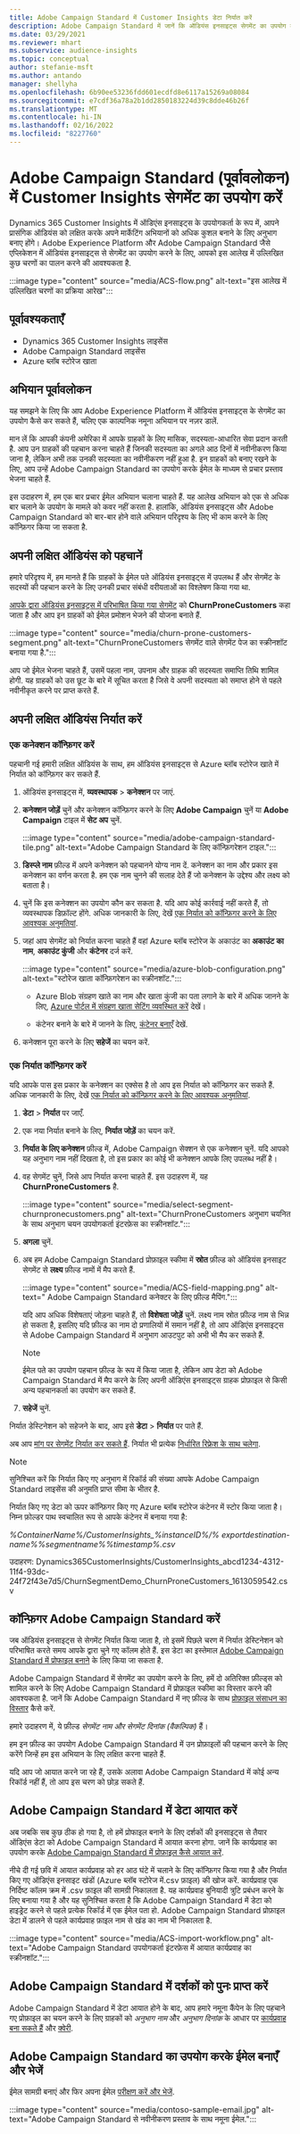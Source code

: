 ```yaml
---
title: Adobe Campaign Standard में Customer Insights डेटा निर्यात करें
description: Adobe Campaign Standard में जानें कि ऑडियंस इनसाइट्स सेगमेंट का उपयोग कैसे करें.
ms.date: 03/29/2021
ms.reviewer: mhart
ms.subservice: audience-insights
ms.topic: conceptual
author: stefanie-msft
ms.author: antando
manager: shellyha
ms.openlocfilehash: 6b90ee53236fdd601ecdfd8e6117a15269a08084
ms.sourcegitcommit: e7cdf36a78a2b1dd2850183224d39c8dde46b26f
ms.translationtype: MT
ms.contentlocale: hi-IN
ms.lasthandoff: 02/16/2022
ms.locfileid: "8227760"
---
```

# <a name="use-customer-insights-segments-in-adobe-campaign-standard-preview"></a>Adobe Campaign Standard (पूर्वावलोकन) में Customer Insights सेगमेंट का उपयोग करें

Dynamics 365 Customer Insights में ऑडिएंस इनसाइट्स के उपयोगकर्ता के रूप में, आपने प्रासंगिक ऑडियंस को लक्षित करके अपने मार्केटिंग अभियानों को अधिक कुशल बनाने के लिए अनुभाग बनाए होंगे। Adobe Experience Platform और Adobe Campaign Standard जैसे एप्लिकेशन में ऑडियंस इनसाइट्स से सेगमेंट का उपयोग करने के लिए, आपको इस आलेख में उल्लिखित कुछ चरणों का पालन करने की आवश्यकता है.

:::image type="content" source="media/ACS-flow.png" alt-text="इस आलेख में उल्लिखित चरणों का प्रक्रिया आरेख":::

## <a name="prerequisites"></a>पूर्वावश्यकताएँ

-   Dynamics 365 Customer Insights लाइसेंस
-   Adobe Campaign Standard लाइसेंस
-   Azure ब्लॉब स्टोरेज खाता

## <a name="campaign-overview"></a>अभियान पूर्वावलोकन

यह समझने के लिए कि आप Adobe Experience Platform में ऑडियंस इनसाइट्स के सेगमेंट का उपयोग कैसे कर सकते हैं, चलिए एक काल्पनिक नमूना अभियान पर नज़र डालें.

मान लें कि आपकी कंपनी अमेरिका में आपके ग्राहकों के लिए मासिक, सदस्यता-आधारित सेवा प्रदान करती है. आप उन ग्राहकों की पहचान करना चाहते हैं जिनकी सदस्यता का अगले आठ दिनों में नवीनीकरण किया जाना है, लेकिन अभी तक उनकी सदस्यता का नवीनीकरण नहीं हुआ है. इन ग्राहकों को बनाए रखने के लिए, आप उन्हें Adobe Campaign Standard का उपयोग करके ईमेल के माध्यम से प्रचार प्रस्ताव भेजना चाहते हैं.

इस उदाहरण में, हम एक बार प्रचार ईमेल अभियान चलाना चाहते हैं. यह आलेख अभियान को एक से अधिक बार चलाने के उपयोग के मामले को कवर नहीं करता है. हालांकि, ऑडियंस इनसाइट्स और Adobe Campaign Standard को बार-बार होने वाले अभियान परिदृश्य के लिए भी काम करने के लिए कॉन्फ़िगर किया जा सकता है.

## <a name="identify-your-target-audience"></a>अपनी लक्षित ऑडियंस को पहचानें

हमारे परिदृश्य में, हम मानते हैं कि ग्राहकों के ईमेल पते ऑडियंस इनसाइट्स में उपलब्ध हैं और सेगमेंट के सदस्यों की पहचान करने के लिए उनकी प्रचार संबंधी वरीयताओं का विश्लेषण किया गया था.

[आपके द्वारा ऑडियंस इनसाइट्स में परिभाषित किया गया सेगमेंट](segments.md) को **ChurnProneCustomers** कहा जाता है और आप इन ग्राहकों को ईमेल प्रमोशन भेजने की योजना बनाते हैं.

:::image type="content" source="media/churn-prone-customers-segment.png" alt-text="ChurnProneCustomers सेगमेंट वाले सेगमेंट पेज का स्क्रीनशॉट बनाया गया है.":::

आप जो ईमेल भेजना चाहते हैं, उसमें पहला नाम, उपनाम और ग्राहक की सदस्यता समाप्ति तिथि शामिल होगी. यह ग्राहकों को उस छूट के बारे में सूचित करता है जिसे वे अपनी सदस्यता को समाप्त होने से पहले नवीनीकृत करने पर प्राप्त करते हैं.

## <a name="export-your-target-audience"></a>अपनी लक्षित ऑडियंस निर्यात करें

### <a name="configure-a-connection"></a>एक कनेक्शन कॉन्फ़िगर करें

पहचानी गई हमारी लक्षित ऑडियंस के साथ, हम ऑडियंस इनसाइट्स से Azure ब्लॉब स्टोरेज खाते में निर्यात को कॉन्फ़िगर कर सकते हैं.

1. ऑडियंस इनसाइट्स में, **व्यवस्थापक** > **कनेक्शन** पर जाएं.

1. **कनेक्शन जोड़ें** चुनें और कनेक्शन कॉन्फ़िगर करने के लिए **Adobe Campaign** चुनें या **Adobe Campaign** टाइल में **सेट अप** चुनें.

   :::image type="content" source="media/adobe-campaign-standard-tile.png" alt-text="Adobe Campaign Standard के लिए कॉन्फ़िगरेशन टाइल.":::

1. **डिस्प्ले नाम** फ़ील्ड में अपने कनेक्शन को पहचानने योग्य नाम दें. कनेक्शन का नाम और प्रकार इस कनेक्शन का वर्णन करता है. हम एक नाम चुनने की सलाह देते हैं जो कनेक्शन के उद्देश्य और लक्ष्य को बताता है।

1. चुनें कि इस कनेक्शन का उपयोग कौन कर सकता है. यदि आप कोई कार्रवाई नहीं करते हैं, तो व्यवस्थापक डिफ़ॉल्ट होंगे. अधिक जानकारी के लिए, देखें [एक निर्यात को कॉन्फ़िगर करने के लिए आवश्यक अनुमतियां](export-destinations.md#set-up-a-new-export).

1. जहां आप सेगमेंट को निर्यात करना चाहते हैं वहां Azure ब्लॉब स्टोरेज के अकाउंट का **अकाउंट का नाम**, **अकाउंट कुंजी** और **कंटेनर** दर्ज करें.  
      
   :::image type="content" source="media/azure-blob-configuration.png" alt-text="स्टोरेज खाता कॉन्फ़िगरेशन का स्क्रीनशॉट."::: 

   - Azure Blob संग्रहण खाते का नाम और खाता कुंजी का पता लगाने के बारे में अधिक जानने के लिए, [Azure पोर्टल में संग्रहण खाता सेटिंग व्यवस्थित करें](/azure/storage/common/storage-account-manage) देखें।

   - कंटेनर बनाने के बारे में जानने के लिए, [कंटेनर बनाएँ](/azure/storage/blobs/storage-quickstart-blobs-portal#create-a-container) देखें.

1. कनेक्शन पूरा करने के लिए **सहेजें** का चयन करें.

### <a name="configure-an-export"></a>एक निर्यात कॉन्फ़िगर करें

यदि आपके पास इस प्रकार के कनेक्शन का एक्सेस है तो आप इस निर्यात को कॉन्फ़िगर कर सकते हैं. अधिक जानकारी के लिए, देखें [एक निर्यात को कॉन्फ़िगर करने के लिए आवश्यक अनुमतियां](export-destinations.md#set-up-a-new-export).

1. **डेटा** > **निर्यात** पर जाएँ.

1. एक नया निर्यात बनाने के लिए, **निर्यात जोड़ें** का चयन करें.

1. **निर्यात के लिए कनेक्शन** फ़ील्ड में, Adobe Campaign सेक्शन से एक कनेक्शन चुनें. यदि आपको यह अनुभाग नाम नहीं दिखता है, तो इस प्रकार का कोई भी कनेक्शन आपके लिए उपलब्ध नहीं है।

1. वह सेगमेंट चुनें, जिसे आप निर्यात करना चाहते हैं. इस उदाहरण में, यह **ChurnProneCustomers** है.

   :::image type="content" source="media/select-segment-churnpronecustomers.png" alt-text="ChurnProneCustomers अनुभाग चयनित के साथ अनुभाग चयन उपयोगकर्ता इंटरफ़ेस का स्क्रीनशॉट.":::

1. **अगला** चुनें.

1. अब हम Adobe Campaign Standard प्रोफ़ाइल स्कीमा में **स्रोत** फ़ील्ड को ऑडियंस इनसाइट सेगमेंट से **लक्ष्य** फ़ील्ड नामों में मैप करते हैं.

   :::image type="content" source="media/ACS-field-mapping.png" alt-text=" Adobe Campaign Standard कनेक्टर के लिए फ़ील्ड मैपिंग.":::

   यदि आप अधिक विशेषताएं जोड़ना चाहते हैं, तो **विशेषता जोड़ें** चुनें. लक्ष्य नाम स्रोत फ़ील्ड नाम से भिन्न हो सकता है, इसलिए यदि फ़ील्ड का नाम दो प्रणालियों में समान नहीं है, तो आप ऑडिएंस इनसाइट्स से Adobe Campaign Standard में अनुभाग आउटपुट को अभी भी मैप कर सकते हैं.

   > [!NOTE]
   > ईमेल पते का उपयोग पहचान फ़ील्ड के रूप में किया जाता है, लेकिन आप डेटा को Adobe Campaign Standard में मैप करने के लिए अपनी ऑडिएंस इनसाइट्स ग्राहक प्रोफ़ाइल से किसी अन्य पहचानकर्ता का उपयोग कर सकते हैं.

1. **सहेजें** चुनें.

निर्यात डेस्टिनेशन को सहेजने के बाद, आप इसे **डेटा** > **निर्यात** पर पाते हैं.

अब आप [मांग पर सेगमेंट निर्यात कर सकते हैं](export-destinations.md#run-exports-on-demand). निर्यात भी प्रत्येक [निर्धारित रिफ्रेश के साथ चलेगा](system.md).

> [!NOTE]
> सुनिश्चित करें कि निर्यात किए गए अनुभाग में रिकॉर्ड की संख्या आपके Adobe Campaign Standard लाइसेंस की अनुमति प्राप्त सीमा के भीतर है.

निर्यात किए गए डेटा को ऊपर कॉन्फ़िगर किए गए Azure ब्लॉब स्टोरेज कंटेनर में स्टोर किया जाता है। निम्न फ़ोल्डर पाथ स्वचालित रूप से आपके कंटेनर में बनाया गया है:

*%ContainerName%/CustomerInsights_%instanceID%/% exportdestination-name%_%segmentname%_%timestamp%.csv*

उदाहरण: Dynamics365CustomerInsights/CustomerInsights_abcd1234-4312-11f4-93dc-24f72f43e7d5/ChurnSegmentDemo_ChurnProneCustomers_1613059542.csv

## <a name="configure-adobe-campaign-standard"></a>कॉन्फ़िगर Adobe Campaign Standard करें

जब ऑडियंस इनसाइट्स से सेगमेंट निर्यात किया जाता है, तो इसमें पिछले चरण में निर्यात डेस्टिनेशन को परिभाषित करते समय आपके द्वारा चुने गए कॉलम होते हैं. इस डेटा का इस्तेमाल [Adobe Campaign Standard में प्रोफाइल बनाने](https://experienceleague.adobe.com/docs/campaign-standard/using/profiles-and-audiences/managing-profiles/about-profiles.html#managing-profiles) के लिए किया जा सकता है.

Adobe Campaign Standard में सेगमेंट का उपयोग करने के लिए, हमें दो अतिरिक्त फ़ील्ड्स को शामिल करने के लिए Adobe Campaign Standard में प्रोफ़ाइल स्कीमा का विस्तार करने की आवश्यकता है. जानें कि Adobe Campaign Standard में नए फ़ील्ड के साथ [प्रोफ़ाइल संसाधन का विस्तार](https://experienceleague.adobe.com/docs/campaign-standard/using/developing/use-cases--extending-resources/extending-the-profile-resource-with-a-new-field.html#developing) कैसे करें.

हमारे उदाहरण में, ये फ़ील्ड *सेगमेंट नाम और सेगमेंट दिनांक (वैकल्पिक)* हैं।

हम इन फ़ील्ड का उपयोग Adobe Campaign Standard में उन प्रोफ़ाइलों की पहचान करने के लिए करेंगे जिन्हें हम इस अभियान के लिए लक्षित करना चाहते हैं.

यदि आप जो आयात करने जा रहे हैं, उसके अलावा Adobe Campaign Standard में कोई अन्य रिकॉर्ड नहीं हैं, तो आप इस चरण को छोड़ सकते हैं.

## <a name="import-data-into-adobe-campaign-standard"></a>Adobe Campaign Standard में डेटा आयात करें

अब जबकि सब कुछ ठीक हो गया है, तो हमें प्रोफाइल बनाने के लिए दर्शकों की इनसाइट्स से तैयार ऑडिएंस डेटा को Adobe Campaign Standard में आयात करना होगा. जानें कि कार्यप्रवाह का उपयोग करके [Adobe Campaign Standard में प्रोफ़ाइल कैसे आयात करें](https://experienceleague.adobe.com/docs/campaign-standard/using/profiles-and-audiences/managing-profiles/creating-profiles.html#profiles-and-audiences).

नीचे दी गई छवि में आयात कार्यप्रवाह को हर आठ घंटे में चलाने के लिए कॉन्फ़िगर किया गया है और निर्यात किए गए ऑडिएंस इनसाइट खंडों (Azure ब्लॉब स्टोरेज में.csv फ़ाइल) की खोज करें. कार्यप्रवाह एक निर्दिष्ट कॉलम क्रम में .csv फ़ाइल की सामग्री निकालता है. यह कार्यप्रवाह बुनियादी त्रुटि प्रबंधन करने के लिए बनाया गया है और यह सुनिश्चित करता है कि Adobe Campaign Standard में डेटा को हाइड्रेट करने से पहले प्रत्येक रिकॉर्ड में एक ईमेल पता हो. Adobe Campaign Standard प्रोफ़ाइल डेटा में डालने से पहले कार्यप्रवाह फ़ाइल नाम से खंड का नाम भी निकालता है.

:::image type="content" source="media/ACS-import-workflow.png" alt-text="Adobe Campaign Standard उपयोगकर्ता इंटरफ़ेस में आयात कार्यप्रवाह का स्क्रीनशॉट.":::

## <a name="retrieve-the-audience-in-adobe-campaign-standard"></a>Adobe Campaign Standard में दर्शकों को पुनः प्राप्त करें

Adobe Campaign Standard में डेटा आयात होने के बाद, आप हमारे नमूना कैंपेन के लिए पहचाने गए प्रोफ़ाइल का चयन करने के लिए ग्राहकों को *अनुभाग नाम* और *अनुभाग दिनांक* के आधार पर [कार्यप्रवाह बना सकते हैं](https://experienceleague.adobe.com/docs/campaign-standard/using/managing-processes-and-data/workflow-general-operation/building-a-workflow.html#managing-processes-and-data) और [क्वेरी](https://experienceleague.adobe.com/docs/campaign-standard/using/managing-processes-and-data/targeting-activities/query.html#managing-processes-and-data).

## <a name="create-and-send-the-email-using-adobe-campaign-standard"></a>Adobe Campaign Standard का उपयोग करके ईमेल बनाएँ और भेजें

ईमेल सामग्री बनाएं और फिर अपना ईमेल [परीक्षण करें और भेजें](https://experienceleague.adobe.com/docs/campaign-standard/using/testing-and-sending/get-started-sending-messages.html#preparing-and-testing-messages).

:::image type="content" source="media/contoso-sample-email.jpg" alt-text="Adobe Campaign Standard से नवीनीकरण प्रस्ताव के साथ नमूना ईमेल.":::
